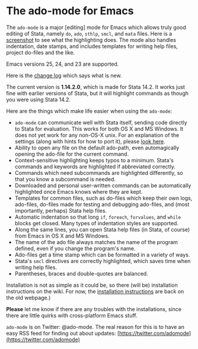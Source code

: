 # The ado-mode for Emacs</a></h2>

The `ado-mode` is a major [editing] mode for Emacs which allows truly good editing of Stata, namely `do`, `ado`, `sthlp`, `smcl`, and `mata` files. Here is a <a href="ado_highlighting.png">screenshot</a> to see what the highlighting does. The mode also handles indentation, date stamps, and includes templates for writing help files, project do-files and the like.

Emacs versions 25, 24, and 23 are supported.

Here is the <a href="changes.md">change log</a> which says what is new.

The current version is <strong>1.14.2.0</strong>, which is made for Stata 14.2. It works just fine with earlier versions of Stata, but it will highlight commands as though you were using Stata 14.2.

Here are the things which make life easier when using the `ado-mode`:

  * `ado-mode` can communicate well with Stata itself, sending code directly to Stata for evaluation. This works for both OS X and MS Windows. It does not yet work for any non-OS-X unix. For an explanation of the settings (along with hints for how to port it), please <a href="send2stata.html">look here</a>.
  * Ability to open any file on the default ado-path, even automagically opening the ado-file for the current command.
  * Context-sensitive highlighting keeps typos to a minimum. Stata's commands and keywords are highlighted if abbreviated correctly.
  * Commands which need subcommands are highlighted differently, so that you know a subcommand is needed.
  * Downloaded and personal user-written commands can be automatically highlighted once Emacs knows where they are kept.
  * Templates for common files, such as do-files which keep their own logs, ado-files, do-files made for testing and debugging ado-files, and (most importantly, perhaps) Stata help files.
  * Automatic indentation so that long `if`, `foreach`, `forvalues`, and `while` blocks get closed. Many types of indentation styles are supported.
  * Along the same lines, you can open Stata help files (in Stata, of course) from Emacs in OS X and MS Windows. 
  * The name of the ado file always matches the name of the program defined, even if you change the program's name.
  * Ado-files get a time stamp which can be formatted in a variety of ways.
  * Stata's `smcl` directives are correctly highlighted, which saves time when writing help files.
  * Parentheses, braces and double-quotes are balanced.

Installation is not as simple as it could be, so there (will be) installation instructions on the wiki. For now, the [installation instructions](http://louabill.org/Stata/ado-mode_install.html) are back on the old webpage.)

**Please** let me know if there are any troubles with the installations, since there are little quirks with cross-platform Emacs stuff.

`ado-mode` is on Twitter: @ado-mode. The real reason for this is to have an easy RSS feed for finding out about updates: [https://twitter.com/adomode](https://twitter.com/adomode)
